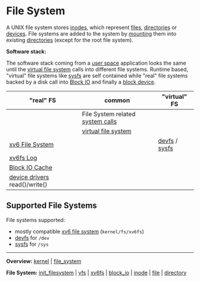 # File System

A UNIX file system stores [inodes](inode.md), which represent [files](file.md), [directories](directory.md) or [devices](../devices/devices.md). File systems are added to the system by [mounting](../syscalls/mount.md) them into existing [directories](directory.md) (except for the root file system).


**Software stack:**

The software stack coming from a [user space](../../userspace/userspace.md) application looks the same until the [virtual file system](vfs.md) calls into different file systems. Runtime based, "virtual" file systems like [sysfs](sysfs/sysfs.md) are self contained while "real" file systems backed by a disk call into [Block IO](block_io.md) and finally a [block device](../devices/devices.md).

| "real" FS                                              | common                                                      | "virtual" FS                                      |
| ------------------------------------------------------ | ----------------------------------------------------------- | ------------------------------------------------- |
|                                                        | File System related [system calls](../syscalls/syscalls.md) |                                                   |
|                                                        | [virtual file system](vfs.md)                               |                                                   |
| [xv6 File System](xv6fs/xv6fs.md)                      |                                                             | [devfs](devfs/devfs.md) / [sysfs](sysfs/sysfs.md) |
| [xv6fs Log](xv6fs/xv6fs_log.md)                        |                                                             |                                                   |
| [Block IO Cache](block_io.md)                          |                                                             |                                                   |
| [device drivers](../devices/devices.md) read()/write() |                                                             |                                                   |


## Supported File Systems

File systems supported:
- mostly compatible [xv6 file system](xv6fs/xv6fs.md) (`kernel/fs/xv6fs`)
- [devfs](devfs/devfs.md) for `/dev`
- [sysfs](sysfs/sysfs.md) for `/sys`


---
**Overview:** [kernel](kernel.md) | [file_system](file_system.md)

**File System:** [init_filesystem](init_filesystem.md) | [vfs](vfs.md) | [xv6fs](xv6fs/xv6fs.md) | [block_io](block_io.md) | [inode](inode.md) | [file](file.md) | [directory](directory.md)
